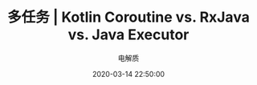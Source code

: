 ---
layout: post
title: 多任务 | Kotlin Coroutine vs. RxJava vs. Java Executor
description: 谁好谁坏
author: 电解质
date: 2020-03-14 22:50:00
share: true
comments: false
tag: 
- async
published : false
---